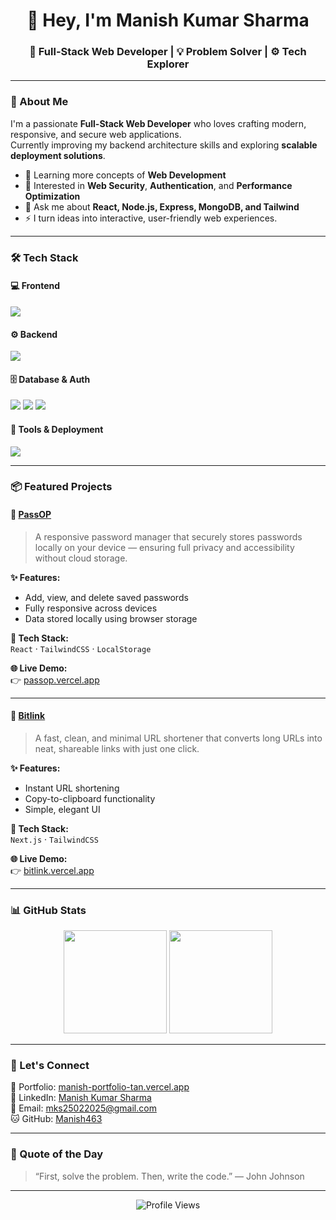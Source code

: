 <h1 align="center">👋 Hey, I'm Manish Kumar Sharma</h1>

<h3 align="center">
  🚀 Full-Stack Web Developer | 💡 Problem Solver | ⚙️ Tech Explorer
</h3>

---

### 🌟 About Me
I'm a passionate **Full-Stack Web Developer** who loves crafting modern, responsive, and secure web applications.  
Currently improving my backend architecture skills and exploring **scalable deployment solutions**.

- 🌱 Learning more concepts of **Web Development**
- 🧠 Interested in **Web Security**, **Authentication**, and **Performance Optimization**
- 💬 Ask me about **React, Node.js, Express, MongoDB, and Tailwind**
- ⚡ I turn ideas into interactive, user-friendly web experiences.

---

### 🛠️ Tech Stack

#### 💻 Frontend
<p>
  <img src="https://skillicons.dev/icons?i=html,css,js,react,redux,tailwind,ejs" />
</p>

#### ⚙️ Backend
<p>
  <img src="https://skillicons.dev/icons?i=nodejs,express,fastapi,python" />
</p>

#### 🗄️ Database & Auth
<p>
  <img src="https://skillicons.dev/icons?i=mongodb" />  
  <img src="https://img.shields.io/badge/JWT-000?style=for-the-badge&logo=jsonwebtokens&logoColor=white" />
  <img src="https://img.shields.io/badge/Bcrypt-121011?style=for-the-badge&logo=security&logoColor=white" />
</p>

#### 🧰 Tools & Deployment
<p>
  <img src="https://skillicons.dev/icons?i=git,github,postman,vercel,netlify" />
</p>

---

### 📦 Featured Projects  

#### 🔐 [PassOP](https://github.com/Manish463/PassOP)
> A responsive password manager that securely stores passwords locally on your device — ensuring full privacy and accessibility without cloud storage.  

**✨ Features:**  
- Add, view, and delete saved passwords  
- Fully responsive across devices  
- Data stored locally using browser storage  

**🧰 Tech Stack:**  
`React` · `TailwindCSS` · `LocalStorage`  

**🌐 Live Demo:**  
👉 [passop.vercel.app](https://passop.vercel.app)

---

#### 🔗 [Bitlink](https://github.com/Manish463/bitlinks)
> A fast, clean, and minimal URL shortener that converts long URLs into neat, shareable links with just one click.  

**✨ Features:**  
- Instant URL shortening  
- Copy-to-clipboard functionality  
- Simple, elegant UI  

**🧰 Tech Stack:**  
`Next.js` · `TailwindCSS`  

**🌐 Live Demo:**  
👉 [bitlink.vercel.app](https://bitlink.vercel.app)

---

### 📊 GitHub Stats  

<p align="center">
  <img src="https://github-readme-stats.vercel.app/api?username=Manish463&show_icons=true&theme=tokyonight" height="165" />
  <img src="https://github-readme-stats.vercel.app/api/top-langs/?username=Manish463&layout=compact&theme=tokyonight" height="165" />
</p>

---

### 🤝 Let's Connect

🔗 Portfolio: [manish-portfolio-tan.vercel.app](https://manish-portfolio-tan.vercel.app/)  
💼 LinkedIn: [Manish Kumar Sharma](https://linkedin.com/in/manish-kumar-sharma-97b995387)  
📧 Email: [mks25022025@gmail.com](mailto:mks25022025@gmail.com)  
🐱 GitHub: [Manish463](https://github.com/Manish463)

---

### 🧠 Quote of the Day
> “First, solve the problem. Then, write the code.” — John Johnson

---

<p align="center">
  <img src="https://komarev.com/ghpvc/?username=Manish463&label=Profile%20Views&color=blueviolet&style=flat" alt="Profile Views" />
</p>

